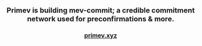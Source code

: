 <div align="center">

  ### Primev is building mev-commit; a credible commitment network used for preconfirmations & more.

  #### [primev.xyz](https://primev.xyz/)
</div>
